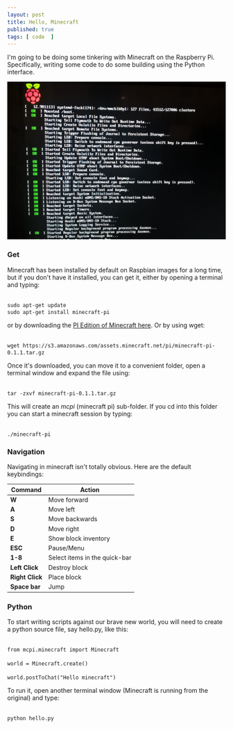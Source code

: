 ```yaml
---
layout: post
title: Hello, Minecraft
published: true
tags: [ code  ]
---
```


I'm going to be doing some tinkering with Minecraft on the Raspberry Pi. Specifically,
writing some code to do some building using the Python interface.

![boot](/img/posts/hello--minecraft/boot-sequence.jpg)


### Get

Minecraft has been installed by default on Raspbian images for a long time, but if
you don't have it installed, you can get it, either by opening a terminal and typing:

~~~

sudo apt-get update
sudo apt-get install minecraft-pi

~~~

or by downloading the <a href="https://s3.amazonaws.com/assets.minecraft.net/pi/minecraft-pi-0.1.1.tar.gz">PI Edition of Minecraft here</a>.
Or by using wget:

~~~

wget https://s3.amazonaws.com/assets.minecraft.net/pi/minecraft-pi-0.1.1.tar.gz

~~~

Once it's downloaded, you can move it to a convenient folder, open a terminal window and
expand the file using:

~~~

tar -zxvf minecraft-pi-0.1.1.tar.gz

~~~

This will create an *mcpi* (minecraft pi) sub-folder. If you cd into this folder you can
start a minecraft session by typing:

~~~

./minecraft-pi

~~~

### Navigation

Navigating in minecraft isn't totally obvious. Here are the default keybindings:

Command | Action
------- | ------
**W** | Move forward
**A** | Move left
**S** | Move backwards
**D** | Move right
**E** | Show block inventory
**ESC** | Pause/Menu
**1-8** | Select items in the quick-bar
**Left Click** | Destroy block
**Right Click** | Place block
**Space bar** | Jump


### Python

To start writing scripts against our brave new world, you will need to create a python
source file, say hello.py, like this:

~~~

from mcpi.minecraft import Minecraft

world = Minecraft.create()

world.postToChat("Hello minecraft")

~~~

To run it, open another terminal window (Minecraft is running from the original) and
type:

~~~

python hello.py

~~~
